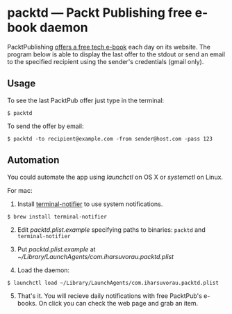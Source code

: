 # packtd — Packt Publishing free e-book daemon 

PacktPublishing [offers a free tech e-book](https://www.packtpub.com/packt/offers/free-learning) each day on its website. The program below is able to display the last offer to the stdout or send an email to the specified recipient using the sender's credentials (gmail only).

## Usage

To see the last PacktPub offer just type in the terminal: 
```
$ packtd
```

To send the offer by email:

```
$ packtd -to recipient@example.com -from sender@host.com -pass 123
```

## Automation

You could automate the app using *launchctl* on OS X or *systemctl* on Linux.

For mac:

1. Install [terminal-notifier](https://github.com/julienXX/terminal-notifier/blob/master/README.markdown) to use system notifications.
```
$ brew install terminal-notifier
```

2. Edit *packtd.plist.example* specifying paths to binaries: `packtd` and `terminal-notifier`

3. Put *packtd.plist.example* at *~/Library/LaunchAgents/com.iharsuvorau.packtd.plist*

4. Load the daemon:
```
$ launchctl load ~/Library/LaunchAgents/com.iharsuvorau.packtd.plist
```

5. That's it. You will recieve daily notifications with free PacktPub's e-books. On click you can check the web page and grab an item.